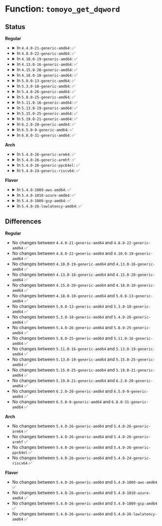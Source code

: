 # Function: <code>tomoyo_get_dqword</code>

## Status
<b>Regular</b>
<ul>
<li>
<details>
<summary>In <code>4.4.0-21-generic-amd64</code>: ✅</summary>

```c
const struct tomoyo_path_info * tomoyo_get_dqword(char * start)
```

```json
{
  "name": "tomoyo_get_dqword",
  "collision_type": "Unique Static",
  "inline_type": "No",
  "funcs": [
    {
      "addr": 18446744071582432000,
      "name": "tomoyo_get_dqword",
      "external": false,
      "loc": "security/tomoyo/condition.c:249",
      "file": "security/tomoyo/condition.c",
      "inline": "seen, unknown",
      "caller_inline": [],
      "caller_func": [
        "security/tomoyo/condition.c:tomoyo_get_condition",
        "security/tomoyo/condition.c:tomoyo_get_condition",
        "security/tomoyo/condition.c:tomoyo_get_condition"
      ]
    }
  ],
  "symbols": [
    {
      "addr": 18446744071582432000,
      "name": "tomoyo_get_dqword",
      "section": ".text",
      "bind": "STB_LOCAL",
      "size": 85
    }
  ]
}
```
</details>
</li>
<li>
<details>
<summary>In <code>4.8.0-22-generic-amd64</code>: ✅</summary>

```c
const struct tomoyo_path_info * tomoyo_get_dqword(char * start)
```

```json
{
  "name": "tomoyo_get_dqword",
  "collision_type": "Unique Static",
  "inline_type": "No",
  "funcs": [
    {
      "addr": 18446744071582653712,
      "name": "tomoyo_get_dqword",
      "external": false,
      "loc": "security/tomoyo/condition.c:249",
      "file": "security/tomoyo/condition.c",
      "inline": "seen, unknown",
      "caller_inline": [],
      "caller_func": [
        "security/tomoyo/condition.c:tomoyo_get_condition",
        "security/tomoyo/condition.c:tomoyo_get_condition",
        "security/tomoyo/condition.c:tomoyo_get_condition"
      ]
    }
  ],
  "symbols": [
    {
      "addr": 18446744071582653712,
      "name": "tomoyo_get_dqword",
      "section": ".text",
      "bind": "STB_LOCAL",
      "size": 85
    }
  ]
}
```
</details>
</li>
<li>
<details>
<summary>In <code>4.10.0-19-generic-amd64</code>: ✅</summary>

```c
const struct tomoyo_path_info * tomoyo_get_dqword(char * start)
```

```json
{
  "name": "tomoyo_get_dqword",
  "collision_type": "Unique Static",
  "inline_type": "No",
  "funcs": [
    {
      "addr": 18446744071582746768,
      "name": "tomoyo_get_dqword",
      "external": false,
      "loc": "security/tomoyo/condition.c:249",
      "file": "security/tomoyo/condition.c",
      "inline": "seen, unknown",
      "caller_inline": [],
      "caller_func": [
        "security/tomoyo/condition.c:tomoyo_get_condition",
        "security/tomoyo/condition.c:tomoyo_get_condition",
        "security/tomoyo/condition.c:tomoyo_get_condition"
      ]
    }
  ],
  "symbols": [
    {
      "addr": 18446744071582746768,
      "name": "tomoyo_get_dqword",
      "section": ".text",
      "bind": "STB_LOCAL",
      "size": 85
    }
  ]
}
```
</details>
</li>
<li>
<details>
<summary>In <code>4.13.0-16-generic-amd64</code>: ✅</summary>

```c
const struct tomoyo_path_info * tomoyo_get_dqword(char * start)
```

```json
{
  "name": "tomoyo_get_dqword",
  "collision_type": "Unique Static",
  "inline_type": "No",
  "funcs": [
    {
      "addr": 18446744071582839120,
      "name": "tomoyo_get_dqword",
      "external": false,
      "loc": "security/tomoyo/condition.c:249",
      "file": "security/tomoyo/condition.c",
      "inline": "seen, unknown",
      "caller_inline": [],
      "caller_func": [
        "security/tomoyo/condition.c:tomoyo_get_condition",
        "security/tomoyo/condition.c:tomoyo_get_condition",
        "security/tomoyo/condition.c:tomoyo_get_condition"
      ]
    }
  ],
  "symbols": [
    {
      "addr": 18446744071582839120,
      "name": "tomoyo_get_dqword",
      "section": ".text",
      "bind": "STB_LOCAL",
      "size": 85
    }
  ]
}
```
</details>
</li>
<li>
<details>
<summary>In <code>4.15.0-20-generic-amd64</code>: ✅</summary>

```c
const struct tomoyo_path_info * tomoyo_get_dqword(char * start)
```

```json
{
  "name": "tomoyo_get_dqword",
  "collision_type": "Unique Static",
  "inline_type": "No",
  "funcs": [
    {
      "addr": 18446744071582995968,
      "name": "tomoyo_get_dqword",
      "external": false,
      "loc": "security/tomoyo/condition.c:250",
      "file": "security/tomoyo/condition.c",
      "inline": "seen, unknown",
      "caller_inline": [],
      "caller_func": [
        "security/tomoyo/condition.c:tomoyo_get_condition",
        "security/tomoyo/condition.c:tomoyo_get_condition",
        "security/tomoyo/condition.c:tomoyo_get_condition"
      ]
    }
  ],
  "symbols": [
    {
      "addr": 18446744071582995968,
      "name": "tomoyo_get_dqword",
      "section": ".text",
      "bind": "STB_LOCAL",
      "size": 85
    }
  ]
}
```
</details>
</li>
<li>
<details>
<summary>In <code>4.18.0-10-generic-amd64</code>: ✅</summary>

```c
const struct tomoyo_path_info * tomoyo_get_dqword(char * start)
```

```json
{
  "name": "tomoyo_get_dqword",
  "collision_type": "Unique Static",
  "inline_type": "No",
  "funcs": [
    {
      "addr": 18446744071583196528,
      "name": "tomoyo_get_dqword",
      "external": false,
      "loc": "security/tomoyo/condition.c:250",
      "file": "security/tomoyo/condition.c",
      "inline": "seen, unknown",
      "caller_inline": [],
      "caller_func": [
        "security/tomoyo/condition.c:tomoyo_get_condition",
        "security/tomoyo/condition.c:tomoyo_get_condition",
        "security/tomoyo/condition.c:tomoyo_get_condition"
      ]
    }
  ],
  "symbols": [
    {
      "addr": 18446744071583196528,
      "name": "tomoyo_get_dqword",
      "section": ".text",
      "bind": "STB_LOCAL",
      "size": 85
    }
  ]
}
```
</details>
</li>
<li>
<details>
<summary>In <code>5.0.0-13-generic-amd64</code>: ✅</summary>

```c
const struct tomoyo_path_info * tomoyo_get_dqword(char * start)
```

```json
{
  "name": "tomoyo_get_dqword",
  "collision_type": "Unique Static",
  "inline_type": "No",
  "funcs": [
    {
      "addr": 18446744071583312992,
      "name": "tomoyo_get_dqword",
      "external": false,
      "loc": "security/tomoyo/condition.c:250",
      "file": "security/tomoyo/condition.c",
      "inline": "seen, unknown",
      "caller_inline": [],
      "caller_func": [
        "security/tomoyo/condition.c:tomoyo_get_condition",
        "security/tomoyo/condition.c:tomoyo_get_condition",
        "security/tomoyo/condition.c:tomoyo_get_condition"
      ]
    }
  ],
  "symbols": [
    {
      "addr": 18446744071583312992,
      "name": "tomoyo_get_dqword",
      "section": ".text",
      "bind": "STB_LOCAL",
      "size": 85
    }
  ]
}
```
</details>
</li>
<li>
<details>
<summary>In <code>5.3.0-18-generic-amd64</code>: ✅</summary>

```c
const struct tomoyo_path_info * tomoyo_get_dqword(char * start)
```

```json
{
  "name": "tomoyo_get_dqword",
  "collision_type": "Unique Static",
  "inline_type": "No",
  "funcs": [
    {
      "addr": 18446744071583500432,
      "name": "tomoyo_get_dqword",
      "external": false,
      "loc": "security/tomoyo/condition.c:259",
      "file": "security/tomoyo/condition.c",
      "inline": "seen, unknown",
      "caller_inline": [],
      "caller_func": [
        "security/tomoyo/condition.c:tomoyo_get_condition",
        "security/tomoyo/condition.c:tomoyo_get_condition",
        "security/tomoyo/condition.c:tomoyo_get_condition"
      ]
    }
  ],
  "symbols": [
    {
      "addr": 18446744071583500432,
      "name": "tomoyo_get_dqword",
      "section": ".text",
      "bind": "STB_LOCAL",
      "size": 85
    }
  ]
}
```
</details>
</li>
<li>
<details>
<summary>In <code>5.4.0-26-generic-amd64</code>: ✅</summary>

```c
const struct tomoyo_path_info * tomoyo_get_dqword(char * start)
```

```json
{
  "name": "tomoyo_get_dqword",
  "collision_type": "Unique Static",
  "inline_type": "No",
  "funcs": [
    {
      "addr": 18446744071583606320,
      "name": "tomoyo_get_dqword",
      "external": false,
      "loc": "security/tomoyo/condition.c:259",
      "file": "security/tomoyo/condition.c",
      "inline": "seen, unknown",
      "caller_inline": [],
      "caller_func": [
        "security/tomoyo/condition.c:tomoyo_get_condition",
        "security/tomoyo/condition.c:tomoyo_get_condition",
        "security/tomoyo/condition.c:tomoyo_get_condition"
      ]
    }
  ],
  "symbols": [
    {
      "addr": 18446744071583606320,
      "name": "tomoyo_get_dqword",
      "section": ".text",
      "bind": "STB_LOCAL",
      "size": 85
    }
  ]
}
```
</details>
</li>
<li>
<details>
<summary>In <code>5.8.0-25-generic-amd64</code>: ✅</summary>

```c
const struct tomoyo_path_info * tomoyo_get_dqword(char * start)
```

```json
{
  "name": "tomoyo_get_dqword",
  "collision_type": "Unique Static",
  "inline_type": "No",
  "funcs": [
    {
      "addr": 18446744071583963520,
      "name": "tomoyo_get_dqword",
      "external": false,
      "loc": "security/tomoyo/condition.c:259",
      "file": "security/tomoyo/condition.c",
      "inline": "seen, unknown",
      "caller_inline": [],
      "caller_func": [
        "security/tomoyo/condition.c:tomoyo_get_condition",
        "security/tomoyo/condition.c:tomoyo_get_condition",
        "security/tomoyo/condition.c:tomoyo_parse_envp"
      ]
    }
  ],
  "symbols": [
    {
      "addr": 18446744071583963520,
      "name": "tomoyo_get_dqword",
      "section": ".text",
      "bind": "STB_LOCAL",
      "size": 85
    }
  ]
}
```
</details>
</li>
<li>
<details>
<summary>In <code>5.11.0-16-generic-amd64</code>: ✅</summary>

```c
const struct tomoyo_path_info * tomoyo_get_dqword(char * start)
```

```json
{
  "name": "tomoyo_get_dqword",
  "collision_type": "Unique Static",
  "inline_type": "No",
  "funcs": [
    {
      "addr": 18446744071584083200,
      "name": "tomoyo_get_dqword",
      "external": false,
      "loc": "security/tomoyo/condition.c:259",
      "file": "security/tomoyo/condition.c",
      "inline": "seen, unknown",
      "caller_inline": [],
      "caller_func": [
        "security/tomoyo/condition.c:tomoyo_get_condition",
        "security/tomoyo/condition.c:tomoyo_get_condition",
        "security/tomoyo/condition.c:tomoyo_parse_envp"
      ]
    }
  ],
  "symbols": [
    {
      "addr": 18446744071584083200,
      "name": "tomoyo_get_dqword",
      "section": ".text",
      "bind": "STB_LOCAL",
      "size": 85
    }
  ]
}
```
</details>
</li>
<li>
<details>
<summary>In <code>5.13.0-19-generic-amd64</code>: ✅</summary>

```c
const struct tomoyo_path_info * tomoyo_get_dqword(char * start)
```

```json
{
  "name": "tomoyo_get_dqword",
  "collision_type": "Unique Static",
  "inline_type": "No",
  "funcs": [
    {
      "addr": 18446744071584110592,
      "name": "tomoyo_get_dqword",
      "external": false,
      "loc": "security/tomoyo/condition.c:259",
      "file": "security/tomoyo/condition.c",
      "inline": "seen, unknown",
      "caller_inline": [],
      "caller_func": [
        "security/tomoyo/condition.c:tomoyo_get_condition",
        "security/tomoyo/condition.c:tomoyo_get_condition",
        "security/tomoyo/condition.c:tomoyo_get_condition"
      ]
    }
  ],
  "symbols": [
    {
      "addr": 18446744071584110592,
      "name": "tomoyo_get_dqword",
      "section": ".text",
      "bind": "STB_LOCAL",
      "size": 85
    }
  ]
}
```
</details>
</li>
<li>
<details>
<summary>In <code>5.15.0-25-generic-amd64</code>: ✅</summary>

```c
const struct tomoyo_path_info * tomoyo_get_dqword(char * start)
```

```json
{
  "name": "tomoyo_get_dqword",
  "collision_type": "Unique Static",
  "inline_type": "No",
  "funcs": [
    {
      "addr": 18446744071584491072,
      "name": "tomoyo_get_dqword",
      "external": false,
      "loc": "security/tomoyo/condition.c:259",
      "file": "security/tomoyo/condition.c",
      "inline": "seen, unknown",
      "caller_inline": [],
      "caller_func": [
        "security/tomoyo/condition.c:tomoyo_get_condition",
        "security/tomoyo/condition.c:tomoyo_get_condition",
        "security/tomoyo/condition.c:tomoyo_get_condition"
      ]
    }
  ],
  "symbols": [
    {
      "addr": 18446744071584491072,
      "name": "tomoyo_get_dqword",
      "section": ".text",
      "bind": "STB_LOCAL",
      "size": 85
    }
  ]
}
```
</details>
</li>
<li>
<details>
<summary>In <code>5.19.0-21-generic-amd64</code>: ✅</summary>

```c
const struct tomoyo_path_info * tomoyo_get_dqword(char * start)
```

```json
{
  "name": "tomoyo_get_dqword",
  "collision_type": "Unique Static",
  "inline_type": "No",
  "funcs": [
    {
      "addr": 18446744071585126176,
      "name": "tomoyo_get_dqword",
      "external": false,
      "loc": "security/tomoyo/condition.c:259",
      "file": "security/tomoyo/condition.c",
      "inline": "seen, unknown",
      "caller_inline": [],
      "caller_func": [
        "security/tomoyo/condition.c:tomoyo_get_condition",
        "security/tomoyo/condition.c:tomoyo_get_condition",
        "security/tomoyo/condition.c:tomoyo_get_condition"
      ]
    }
  ],
  "symbols": [
    {
      "addr": 18446744071585126176,
      "name": "tomoyo_get_dqword",
      "section": ".text",
      "bind": "STB_LOCAL",
      "size": 97
    }
  ]
}
```
</details>
</li>
<li>
<details>
<summary>In <code>6.2.0-20-generic-amd64</code>: ✅</summary>

```c
const struct tomoyo_path_info * tomoyo_get_dqword(char * start)
```

```json
{
  "name": "tomoyo_get_dqword",
  "collision_type": "Unique Static",
  "inline_type": "No",
  "funcs": [
    {
      "addr": 18446744071585850752,
      "name": "tomoyo_get_dqword",
      "external": false,
      "loc": "security/tomoyo/condition.c:259",
      "file": "security/tomoyo/condition.c",
      "inline": "seen, unknown",
      "caller_inline": [],
      "caller_func": [
        "security/tomoyo/condition.c:tomoyo_get_condition",
        "security/tomoyo/condition.c:tomoyo_get_condition",
        "security/tomoyo/condition.c:tomoyo_get_condition"
      ]
    }
  ],
  "symbols": [
    {
      "addr": 18446744071585850752,
      "name": "tomoyo_get_dqword",
      "section": ".text",
      "bind": "STB_LOCAL",
      "size": 97
    }
  ]
}
```
</details>
</li>
<li>
<details>
<summary>In <code>6.5.0-9-generic-amd64</code>: ✅</summary>

```c
const struct tomoyo_path_info * tomoyo_get_dqword(char * start)
```

```json
{
  "name": "tomoyo_get_dqword",
  "collision_type": "Unique Static",
  "inline_type": "No",
  "funcs": [
    {
      "addr": 18446744071586082736,
      "name": "tomoyo_get_dqword",
      "external": false,
      "loc": "security/tomoyo/condition.c:259",
      "file": "security/tomoyo/condition.c",
      "inline": "seen, unknown",
      "caller_inline": [],
      "caller_func": [
        "security/tomoyo/condition.c:tomoyo_get_condition",
        "security/tomoyo/condition.c:tomoyo_get_condition",
        "security/tomoyo/condition.c:tomoyo_get_condition"
      ]
    }
  ],
  "symbols": [
    {
      "addr": 18446744071586082736,
      "name": "tomoyo_get_dqword",
      "section": ".text",
      "bind": "STB_LOCAL",
      "size": 97
    }
  ]
}
```
</details>
</li>
<li>
<details>
<summary>In <code>6.8.0-31-generic-amd64</code>: ✅</summary>

```c
const struct tomoyo_path_info * tomoyo_get_dqword(char * start)
```

```json
{
  "name": "tomoyo_get_dqword",
  "collision_type": "Unique Static",
  "inline_type": "No",
  "funcs": [
    {
      "addr": 18446744071586331840,
      "name": "tomoyo_get_dqword",
      "external": false,
      "loc": "security/tomoyo/condition.c:259",
      "file": "security/tomoyo/condition.c",
      "inline": "seen, unknown",
      "caller_inline": [],
      "caller_func": [
        "security/tomoyo/condition.c:tomoyo_get_condition",
        "security/tomoyo/condition.c:tomoyo_get_condition",
        "security/tomoyo/condition.c:tomoyo_get_condition"
      ]
    }
  ],
  "symbols": [
    {
      "addr": 18446744071586331840,
      "name": "tomoyo_get_dqword",
      "section": ".text",
      "bind": "STB_LOCAL",
      "size": 97
    }
  ]
}
```
</details>
</li>
</ul>
<b>Arch</b>
<ul>
<li>
<details>
<summary>In <code>5.4.0-26-generic-arm64</code>: ✅</summary>

```c
const struct tomoyo_path_info * tomoyo_get_dqword(char * start)
```

```json
{
  "name": "tomoyo_get_dqword",
  "collision_type": "Unique Static",
  "inline_type": "No",
  "funcs": [
    {
      "addr": 18446603336495389808,
      "name": "tomoyo_get_dqword",
      "external": false,
      "loc": "security/tomoyo/condition.c:259",
      "file": "security/tomoyo/condition.c",
      "inline": "seen, unknown",
      "caller_inline": [],
      "caller_func": [
        "security/tomoyo/condition.c:tomoyo_get_condition",
        "security/tomoyo/condition.c:tomoyo_get_condition",
        "security/tomoyo/condition.c:tomoyo_get_condition"
      ]
    }
  ],
  "symbols": [
    {
      "addr": 18446603336495389808,
      "name": "tomoyo_get_dqword",
      "section": ".text",
      "bind": "STB_LOCAL",
      "size": 140
    }
  ]
}
```
</details>
</li>
<li>
<details>
<summary>In <code>5.4.0-26-generic-armhf</code>: ✅</summary>

```c
const struct tomoyo_path_info * tomoyo_get_dqword(char * start)
```

```json
{
  "name": "tomoyo_get_dqword",
  "collision_type": "Unique Static",
  "inline_type": "No",
  "funcs": [
    {
      "addr": 3228762144,
      "name": "tomoyo_get_dqword",
      "external": false,
      "loc": "security/tomoyo/condition.c:259",
      "file": "security/tomoyo/condition.c",
      "inline": "seen, unknown",
      "caller_inline": [],
      "caller_func": [
        "security/tomoyo/condition.c:tomoyo_get_condition",
        "security/tomoyo/condition.c:tomoyo_get_condition",
        "security/tomoyo/condition.c:tomoyo_get_condition"
      ]
    }
  ],
  "symbols": [
    {
      "addr": 3228762144,
      "name": "tomoyo_get_dqword",
      "section": ".text",
      "bind": "STB_LOCAL",
      "size": 128
    }
  ]
}
```
</details>
</li>
<li>
<details>
<summary>In <code>5.4.0-26-generic-ppc64el</code>: ✅</summary>

```c
const struct tomoyo_path_info * tomoyo_get_dqword(char * start)
```

```json
{
  "name": "tomoyo_get_dqword",
  "collision_type": "Unique Static",
  "inline_type": "No",
  "funcs": [
    {
      "addr": 13835058055289411872,
      "name": "tomoyo_get_dqword",
      "external": false,
      "loc": "security/tomoyo/condition.c:259",
      "file": "security/tomoyo/condition.c",
      "inline": "seen, unknown",
      "caller_inline": [],
      "caller_func": [
        "security/tomoyo/condition.c:tomoyo_get_condition",
        "security/tomoyo/condition.c:tomoyo_get_condition",
        "security/tomoyo/condition.c:tomoyo_get_condition"
      ]
    }
  ],
  "symbols": [
    {
      "addr": 13835058055289411872,
      "name": "tomoyo_get_dqword",
      "section": ".text",
      "bind": "STB_LOCAL",
      "size": 204
    }
  ]
}
```
</details>
</li>
<li>
<details>
<summary>In <code>5.4.0-24-generic-riscv64</code>: ✅</summary>

```c
const struct tomoyo_path_info * tomoyo_get_dqword(char * start)
```

```json
{
  "name": "tomoyo_get_dqword",
  "collision_type": "Unique Static",
  "inline_type": "No",
  "funcs": [
    {
      "addr": 18446743936274591212,
      "name": "tomoyo_get_dqword",
      "external": false,
      "loc": "security/tomoyo/condition.c:259",
      "file": "security/tomoyo/condition.c",
      "inline": "seen, unknown",
      "caller_inline": [],
      "caller_func": [
        "security/tomoyo/condition.c:tomoyo_get_condition",
        "security/tomoyo/condition.c:tomoyo_get_condition",
        "security/tomoyo/condition.c:tomoyo_get_condition"
      ]
    }
  ],
  "symbols": [
    {
      "addr": 18446743936274591212,
      "name": "tomoyo_get_dqword",
      "section": ".text",
      "bind": "STB_LOCAL",
      "size": 116
    }
  ]
}
```
</details>
</li>
</ul>
<b>Flavor</b>
<ul>
<li>
<details>
<summary>In <code>5.4.0-1009-aws-amd64</code>: ✅</summary>

```c
const struct tomoyo_path_info * tomoyo_get_dqword(char * start)
```

```json
{
  "name": "tomoyo_get_dqword",
  "collision_type": "Unique Static",
  "inline_type": "No",
  "funcs": [
    {
      "addr": 18446744071583575056,
      "name": "tomoyo_get_dqword",
      "external": false,
      "loc": "security/tomoyo/condition.c:259",
      "file": "security/tomoyo/condition.c",
      "inline": "seen, unknown",
      "caller_inline": [],
      "caller_func": [
        "security/tomoyo/condition.c:tomoyo_get_condition",
        "security/tomoyo/condition.c:tomoyo_get_condition",
        "security/tomoyo/condition.c:tomoyo_get_condition"
      ]
    }
  ],
  "symbols": [
    {
      "addr": 18446744071583575056,
      "name": "tomoyo_get_dqword",
      "section": ".text",
      "bind": "STB_LOCAL",
      "size": 85
    }
  ]
}
```
</details>
</li>
<li>
<details>
<summary>In <code>5.4.0-1010-azure-amd64</code>: ✅</summary>

```c
const struct tomoyo_path_info * tomoyo_get_dqword(char * start)
```

```json
{
  "name": "tomoyo_get_dqword",
  "collision_type": "Unique Static",
  "inline_type": "No",
  "funcs": [
    {
      "addr": 18446744071583512112,
      "name": "tomoyo_get_dqword",
      "external": false,
      "loc": "security/tomoyo/condition.c:259",
      "file": "security/tomoyo/condition.c",
      "inline": "seen, unknown",
      "caller_inline": [],
      "caller_func": [
        "security/tomoyo/condition.c:tomoyo_get_condition",
        "security/tomoyo/condition.c:tomoyo_get_condition",
        "security/tomoyo/condition.c:tomoyo_get_condition"
      ]
    }
  ],
  "symbols": [
    {
      "addr": 18446744071583512112,
      "name": "tomoyo_get_dqword",
      "section": ".text",
      "bind": "STB_LOCAL",
      "size": 85
    }
  ]
}
```
</details>
</li>
<li>
<details>
<summary>In <code>5.4.0-1009-gcp-amd64</code>: ✅</summary>

```c
const struct tomoyo_path_info * tomoyo_get_dqword(char * start)
```

```json
{
  "name": "tomoyo_get_dqword",
  "collision_type": "Unique Static",
  "inline_type": "No",
  "funcs": [
    {
      "addr": 18446744071583558832,
      "name": "tomoyo_get_dqword",
      "external": false,
      "loc": "security/tomoyo/condition.c:259",
      "file": "security/tomoyo/condition.c",
      "inline": "seen, unknown",
      "caller_inline": [],
      "caller_func": [
        "security/tomoyo/condition.c:tomoyo_get_condition",
        "security/tomoyo/condition.c:tomoyo_get_condition",
        "security/tomoyo/condition.c:tomoyo_get_condition"
      ]
    }
  ],
  "symbols": [
    {
      "addr": 18446744071583558832,
      "name": "tomoyo_get_dqword",
      "section": ".text",
      "bind": "STB_LOCAL",
      "size": 85
    }
  ]
}
```
</details>
</li>
<li>
<details>
<summary>In <code>5.4.0-26-lowlatency-amd64</code>: ✅</summary>

```c
const struct tomoyo_path_info * tomoyo_get_dqword(char * start)
```

```json
{
  "name": "tomoyo_get_dqword",
  "collision_type": "Unique Static",
  "inline_type": "No",
  "funcs": [
    {
      "addr": 18446744071583655904,
      "name": "tomoyo_get_dqword",
      "external": false,
      "loc": "security/tomoyo/condition.c:259",
      "file": "security/tomoyo/condition.c",
      "inline": "seen, unknown",
      "caller_inline": [],
      "caller_func": [
        "security/tomoyo/condition.c:tomoyo_get_condition",
        "security/tomoyo/condition.c:tomoyo_get_condition",
        "security/tomoyo/condition.c:tomoyo_get_condition"
      ]
    }
  ],
  "symbols": [
    {
      "addr": 18446744071583655904,
      "name": "tomoyo_get_dqword",
      "section": ".text",
      "bind": "STB_LOCAL",
      "size": 85
    }
  ]
}
```
</details>
</li>
</ul>

## Differences
<b>Regular</b>
<ul>
<li>
No changes between <code>4.4.0-21-generic-amd64</code> and <code>4.8.0-22-generic-amd64</code> ✅
</li>
<li>
No changes between <code>4.8.0-22-generic-amd64</code> and <code>4.10.0-19-generic-amd64</code> ✅
</li>
<li>
No changes between <code>4.10.0-19-generic-amd64</code> and <code>4.13.0-16-generic-amd64</code> ✅
</li>
<li>
No changes between <code>4.13.0-16-generic-amd64</code> and <code>4.15.0-20-generic-amd64</code> ✅
</li>
<li>
No changes between <code>4.15.0-20-generic-amd64</code> and <code>4.18.0-10-generic-amd64</code> ✅
</li>
<li>
No changes between <code>4.18.0-10-generic-amd64</code> and <code>5.0.0-13-generic-amd64</code> ✅
</li>
<li>
No changes between <code>5.0.0-13-generic-amd64</code> and <code>5.3.0-18-generic-amd64</code> ✅
</li>
<li>
No changes between <code>5.3.0-18-generic-amd64</code> and <code>5.4.0-26-generic-amd64</code> ✅
</li>
<li>
No changes between <code>5.4.0-26-generic-amd64</code> and <code>5.8.0-25-generic-amd64</code> ✅
</li>
<li>
No changes between <code>5.8.0-25-generic-amd64</code> and <code>5.11.0-16-generic-amd64</code> ✅
</li>
<li>
No changes between <code>5.11.0-16-generic-amd64</code> and <code>5.13.0-19-generic-amd64</code> ✅
</li>
<li>
No changes between <code>5.13.0-19-generic-amd64</code> and <code>5.15.0-25-generic-amd64</code> ✅
</li>
<li>
No changes between <code>5.15.0-25-generic-amd64</code> and <code>5.19.0-21-generic-amd64</code> ✅
</li>
<li>
No changes between <code>5.19.0-21-generic-amd64</code> and <code>6.2.0-20-generic-amd64</code> ✅
</li>
<li>
No changes between <code>6.2.0-20-generic-amd64</code> and <code>6.5.0-9-generic-amd64</code> ✅
</li>
<li>
No changes between <code>6.5.0-9-generic-amd64</code> and <code>6.8.0-31-generic-amd64</code> ✅
</li>
</ul>
<b>Arch</b>
<ul>
<li>
No changes between <code>5.4.0-26-generic-amd64</code> and <code>5.4.0-26-generic-arm64</code> ✅
</li>
<li>
No changes between <code>5.4.0-26-generic-amd64</code> and <code>5.4.0-26-generic-armhf</code> ✅
</li>
<li>
No changes between <code>5.4.0-26-generic-amd64</code> and <code>5.4.0-26-generic-ppc64el</code> ✅
</li>
<li>
No changes between <code>5.4.0-26-generic-amd64</code> and <code>5.4.0-24-generic-riscv64</code> ✅
</li>
</ul>
<b>Flavor</b>
<ul>
<li>
No changes between <code>5.4.0-26-generic-amd64</code> and <code>5.4.0-1009-aws-amd64</code> ✅
</li>
<li>
No changes between <code>5.4.0-26-generic-amd64</code> and <code>5.4.0-1010-azure-amd64</code> ✅
</li>
<li>
No changes between <code>5.4.0-26-generic-amd64</code> and <code>5.4.0-1009-gcp-amd64</code> ✅
</li>
<li>
No changes between <code>5.4.0-26-generic-amd64</code> and <code>5.4.0-26-lowlatency-amd64</code> ✅
</li>
</ul>
